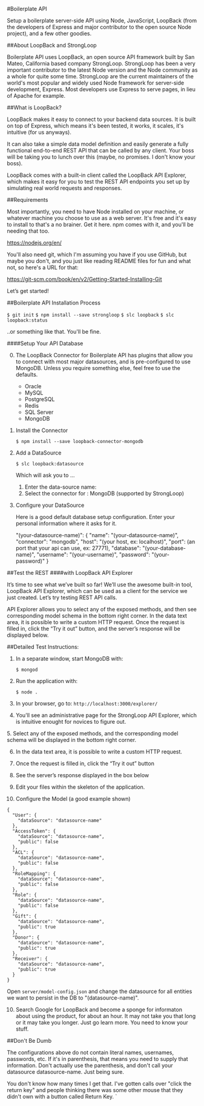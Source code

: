 #Boilerplate API

Setup a boilerplate server-side API using Node, JavaScript, LoopBack (from the developers of Express and major contributor to the open source Node project), and a few other goodies.

##About LoopBack and StrongLoop

Boilerplate API uses LoopBack, an open source API framework built by San Mateo, California based company StrongLoop.  StrongLoop has been a very important contributor to the latest Node version and the Node community as a whole for quite some time.  StrongLoop are the current maintainers of the world's most popular and widely used Node framework for server-side development, Express.  Most developers use Express to serve pages, in lieu of Apache for example.

##What is LoopBack?

LoopBack makes it easy to connect to your backend data sources. It is built on top of Express, which means it's been tested, it works, it scales, it's intuitive (for us anyways).

It can also take a simple data model definition and easily generate a fully functional end-to-end REST API that can be called by any client.  Your boss will be taking you to lunch over this (maybe, no promises.  I don't know your boss).

LoopBack comes with a built-in client called the LoopBack API Explorer, which makes it easy for you to test the REST API endpoints you set up by simulating real world requests and responses.

##Requirements

Most importantly, you need to have Node installed on your machine, or whatever machine you choose to use as a web server.  It's free and it's easy to install to that's a no brainer. Get it here. npm comes with it, and you'll be needing that too.

https://nodejs.org/en/

You'll also need git, which I'm assuming you have if you use GitHub, but maybe you don't, and you just like reading README files for fun and what not, so here's a URL for that:

https://git-scm.com/book/en/v2/Getting-Started-Installing-Git

Let’s get started!

##Boilerplate API Installation Process

`$ git init`
`$ npm install --save strongloop`
`$ slc loopback`
`$ slc loopback:status`

..or something like that.  You'll be fine.

####Setup Your API Database

0. The LoopBack Connector for Boilerplate API has plugins that allow you to connect with most major datasources, and is pre-configured to use MongoDB.  Unless you require something else, feel free to use the defaults.

    - Oracle
    - MySQL
    - PostgreSQL
    - Redis
    - SQL Server
    - MongoDB

1. Install the Connector

	`$ npm install --save loopback-connector-mongodb`


2. Add a DataSource

	`$ slc loopback:datasource`

	Which will ask you to ...
	1. Enter the data-source name: <datasource-name>
	2. Select the connector for <datasource-name>: MongoDB (supported by StrongLoop)

3. Configure your DataSource

	Here is a good default database setup configuration.  Enter your personal information where it asks for it.

	  "(your-datasource-name)": {
	    "name": "(your-datasource-name)",
	    "connector": "mongodb",
	    "host": "(your host, ex: localhost)",
	    "port": (an port that your api can use, ex: 27771),
	    "database": "(your-database-name)",
	    "username": "(your-username)",
	    "password": "(your-password)"
	  }

##Test the REST
####with LoopBack API Explorer

It’s time to see what we’ve built so far! We’ll use the awesome built-in tool, LoopBack API Explorer, which can be used as a client for the service we just created. Let’s try testing REST API calls.

API Explorer allows you to select any of the exposed methods, and then see corresponding model schema in the bottom right corner. In the data text area, it is possible to write a custom HTTP request. Once the request is filled in, click the “Try it out” button, and the server’s response will be displayed below.

##Detailed Test Instructions:

1. In a separate window, start MongoDB with:

    `$ mongod`

2. Run the application with:

    `$ node .`

3. In your browser, go to: `http://localhost:3000/explorer/`

4. You'll see an administrative page for the StrongLoop API Explorer, which is intuitive enought for novices to figure out.

5. Select any of the exposed methods, and the corresponding model schema will be displayed in the bottom right corner.

6. In the data text area, it is possible to write a custom HTTP request.

7. Once the request is filled in, click the “Try it out” button

7. See the server’s response displayed in the box below

8. Edit your files within the skeleton of the application.

9. Configure the Model (a good example shown)

````
{
  "User": {
    "dataSource": "datasource-name"
  },
  "AccessToken": {
    "dataSource": "datasource-name",
    "public": false
  },
  "ACL": {
    "dataSource": "datasource-name",
    "public": false
  },
  "RoleMapping": {
    "dataSource": "datasource-name",
    "public": false
  },
  "Role": {
    "dataSource": "datasource-name",
    "public": false
  },
  "Gift": {
    "dataSource": "datasource-name",
    "public": true
  },
  "Donor": {
    "dataSource": "datasource-name",
    "public": true
  },
  "Receiver": {
    "dataSource": "datasource-name",
    "public": true
  }
}
````

Open `server/model-config.json` and change the datasource for all entities we want to persist in the DB to "(datasource-name)".

10.  Search Google for LoopBack and become a sponge for informaton about using the product, for about an hour.  It may not take you that long or it may take you longer.  Just go learn more.  You need to know your stuff.

##Don't Be Dumb

The configurations above do not contain literal names, usernames, passwords, etc.  If it's in parenthesis, that means you need to supply that information.   Don't actually use the parenthesis, and don't call your datasource datasource-name.  Just being sure.

You don't know how many times I get that. I've gotten calls over "click the return key" and people thinking there was some other mouse that they didn't own with a button called Return Key.
`
